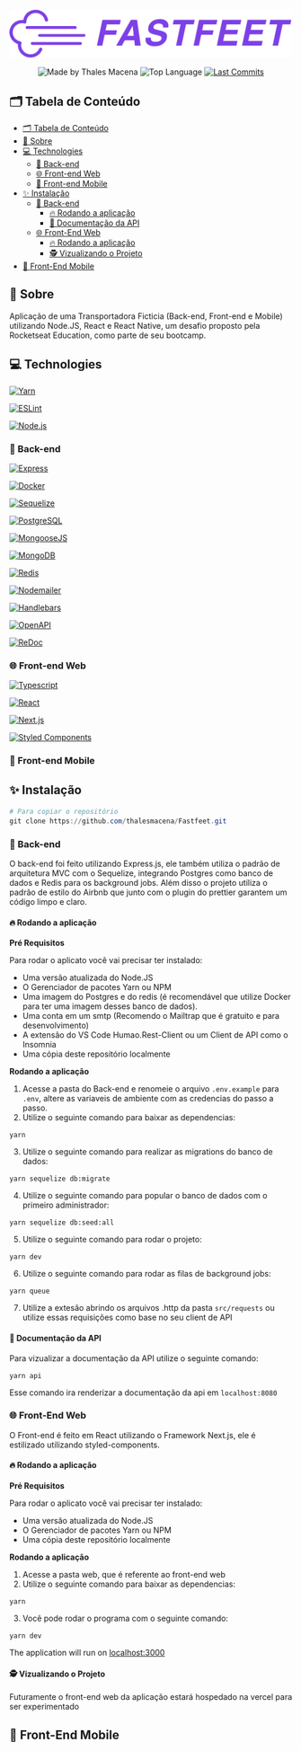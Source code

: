 <div align="center">
  <br />
  <img src=".github/fastfeet-logo.png" width="546" alt="Fastfeet" />
  <br />
  <p>
    <img src="https://img.shields.io/badge/made%20by-Thales%20Macena-2D325E?labelColor=F0DB4F&style=for-the-badge&logo=visual-studio-code&logoColor=2D325E" alt="Made by Thales Macena">
    <img alt="Top Language" src="https://img.shields.io/github/languages/top/thalesmacena/Fastfeet?color=2D325E&labelColor=F0DB4F&style=for-the-badge&logo=javascript&logoColor=2D325E">
    <a href="https://github.com/thalesmacena/moveit/commits/main">
      <img alt="Last Commits" src="https://img.shields.io/github/last-commit/thalesmacena/Fastfeet?color=2D325E&labelColor=F0DB4F&style=for-the-badge&logo=github&logoColor=2D325E">
    </a>
  </p>
</div>

## 🗂 Tabela de Conteúdo
- [🗂 Tabela de Conteúdo](#-tabela-de-conteúdo)
- [📑 Sobre](#-sobre)
- [💻 Technologies](#-technologies)
  - [💱 Back-end](#-back-end)
  - [🌐 Front-end Web](#-front-end-web)
  - [📳 Front-end Mobile](#-front-end-mobile)
- [✨ Instalação](#-instalação)
  - [💱 Back-end](#-back-end-1)
    - [🔥 Rodando a aplicação](#-rodando-a-aplicação)
    - [🦻 Documentação da API](#-documentação-da-api)
  - [🌐 Front-End Web](#-front-end-web-1)
    - [🔥 Rodando a aplicação](#-rodando-a-aplicação-1)
    - [🕵 Vizualizando o Projeto](#-vizualizando-o-projeto)
- [📳 Front-End Mobile](#-front-end-mobile-1)


## 📑 Sobre
Aplicação de uma Transportadora Ficticia (Back-end, Front-end e Mobile) utilizando Node.JS, React e React Native, um desafio proposto pela Rocketseat Education, como parte de seu bootcamp.

## 💻 Technologies
<a href="https://yarnpkg.com/"><img src="https://img.shields.io/badge/-Yarn-2D325E?labelColor=F0DB4F&style=for-the-badge&logo=yarn&logoColor=2D325E" alt="Yarn"></a>

<a href="https://eslint.org/"><img src="https://img.shields.io/badge/-ESLint-2D325E?labelColor=F0DB4F&style=for-the-badge&logo=eslint&logoColor=2D325E" alt="ESLint"></a>

<a href="https://nodejs.org/en/"><img src="https://img.shields.io/badge/-Node.JS-2D325E?labelColor=F0DB4F&style=for-the-badge&logo=node.js&logoColor=2D325E" alt="Node.js"></a>

### 💱 Back-end
<a href="https://expressjs.com/"><img src="https://img.shields.io/badge/-Express-2D325E?labelColor=F0DB4F&style=for-the-badge&logo=express&logoColor=2D325E" alt="Express"></a>

<a href="https://www.docker.com/"><img src="https://img.shields.io/badge/-Docker-2D325E?labelColor=F0DB4F&style=for-the-badge&logo=docker&logoColor=2D325E" alt="Docker"></a>

<a href="https://sequelize.org/"><img src="https://img.shields.io/badge/-Sequelize-2D325E?labelColor=F0DB4F&style=for-the-badge&logo=Javascript&logoColor=2D325E" alt="Sequelize"></a>

<a href="https://www.postgresql.org/"><img src="https://img.shields.io/badge/-PostgreSQL-2D325E?labelColor=F0DB4F&style=for-the-badge&logo=postgresql&logoColor=2D325E" alt="PostgreSQL"></a>

<a href="https://mongoosejs.com/"><img src="https://img.shields.io/badge/-MongooseJS-2D325E?labelColor=F0DB4F&style=for-the-badge&logo=mongodb&logoColor=2D325E" alt="MongooseJS"></a>

<a href="https://www.mongodb.com/"><img src="https://img.shields.io/badge/-MongoDB-2D325E?labelColor=F0DB4F&style=for-the-badge&logo=mongodb&logoColor=2D325E" alt="MongoDB"></a>

<a href="https://redis.io/"><img src="https://img.shields.io/badge/-Redis-2D325E?labelColor=F0DB4F&style=for-the-badge&logo=redis&logoColor=2D325E" alt="Redis"></a>

<a href="https://nodemailer.com/about/"><img src="https://img.shields.io/badge/-Nodemailer-2D325E?labelColor=F0DB4F&style=for-the-badge&logo=javascript&logoColor=2D325E" alt="Nodemailer"></a>

<a href="https://handlebarsjs.com/"><img src="https://img.shields.io/badge/-Handlebars-2D325E?labelColor=F0DB4F&style=for-the-badge&logo=typescript&logoColor=2D325E" alt="Handlebars"></a>

<a href="https://www.openapis.org/"><img src="https://img.shields.io/badge/-OpenAPI-2D325E?labelColor=F0DB4F&style=for-the-badge&logo=openapi-initiative&logoColor=2D325E" alt="OpenAPI"></a>

<a href="https://github.com/Redocly/redoc"><img src="https://img.shields.io/badge/-ReDoc-2D325E?labelColor=F0DB4F&style=for-the-badge&logo=swagger&logoColor=2D325E" alt="ReDoc"></a>

### 🌐 Front-end Web
<a href="https://www.typescriptlang.org/"><img src="https://img.shields.io/badge/-typescript-2D325E?labelColor=F0DB4F&style=for-the-badge&logo=typescript&logoColor=2D325E" alt="Typescript"></a>

<a href="https://reactjs.org/"><img src="https://img.shields.io/badge/-React-2D325E?labelColor=F0DB4F&style=for-the-badge&logo=react&logoColor=2D325E" alt="React"></a>

<a href="https://nextjs.org/"><img src="https://img.shields.io/badge/-Next.js-2D325E?labelColor=F0DB4F&style=for-the-badge&logo=next.js&logoColor=2D325E" alt="Next.js"></a>

<a href="https://styled-components.com/"><img src="https://img.shields.io/badge/-Styled%20Components-2D325E?labelColor=F0DB4F&style=for-the-badge&logo=styled-components&logoColor=2D325E" alt="Styled Components"></a>

### 📳 Front-end Mobile

## ✨ Instalação
```PowerShell
# Para copiar o repositório
git clone https://github.com/thalesmacena/Fastfeet.git
```

### 💱 Back-end
O back-end foi feito utilizando Express.js, ele também utiliza o padrão de arquitetura MVC com o Sequelize, integrando Postgres como banco de dados e Redis para os background jobs. Além disso o projeto utiliza o padrão de estilo do Airbnb que junto com o plugin do prettier garantem um código limpo e claro.

#### 🔥 Rodando a aplicação

**Pré Requisitos**

Para rodar o aplicato você vai precisar ter instalado:

- Uma versão atualizada do Node.JS
- O Gerenciador de pacotes Yarn ou NPM
- Uma imagem do Postgres e do redis (é recomendável que utilize Docker para ter uma imagem desses banco de dados).
- Uma conta em um smtp (Recomendo o Mailtrap que é gratuito e para desenvolvimento)
- A extensão do VS Code Humao.Rest-Client ou um Client de API como o Insomnia
- Uma cópia deste repositório localmente

**Rodando a aplicação**

1. Acesse a pasta do Back-end e renomeie o arquivo `.env.example` para `.env`, altere as variaveis de ambiente com as credencias do passo a passo.
2. Utilize o seguinte comando para baixar as dependencias:

```
yarn
```

3. Utilize o seguinte comando para realizar as migrations do banco de dados:

```
yarn sequelize db:migrate
```

4. Utilize o seguinte comando para popular o banco de dados com o primeiro administrador:

```
yarn sequelize db:seed:all
```

5. Utilize o seguinte comando para rodar o projeto:

```
yarn dev
```

6. Utilize o seguinte comando para rodar as filas de background jobs:

```
yarn queue
```

7. Utilize a extesão abrindo os arquivos .http da pasta `src/requests` ou utilize essas requisições como base no seu client de API

#### 🦻 Documentação da API

Para vizualizar a documentação da API utilize o seguinte comando:
```
yarn api
```

Esse comando ira renderizar a documentação da api em `localhost:8080`

### 🌐 Front-End Web
O Front-end é feito em React utilizando o Framework Next.js, ele é estilizado utilizando styled-components.

#### 🔥 Rodando a aplicação

**Pré Requisitos**

Para rodar o aplicato você vai precisar ter instalado:
- Uma versão atualizada do Node.JS
- O Gerenciador de pacotes Yarn ou NPM
- Uma cópia deste repositório localmente 

**Rodando a aplicação**

1. Acesse a pasta web, que é referente ao front-end web
2. Utilize o seguinte comando para baixar as dependencias:

```
yarn
```

3. Você pode rodar o programa com o seguinte comando:

```
yarn dev
```

The application will run on [localhost:3000](http://localhost:3000/)

#### 🕵 Vizualizando o Projeto
Futuramente o front-end web da aplicação estará hospedado na vercel para ser experimentado

## 📳 Front-End Mobile
